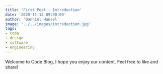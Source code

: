 ```yaml
---
title: 'First Post - Introduction'
date: '2020-11-12 09:00:00'
author: 'Danniel Hansel'
image: '../../images/introduction.jpg'
tags:
- code
- design
- software
- engineering
---
```


Welcome to Code Blog, I hope you enjoy our content. Feel free to like and share!
